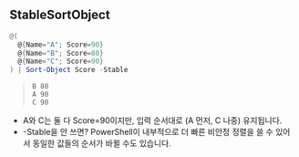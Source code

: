 ## StableSortObject
```ps1
@(
  @{Name="A"; Score=90}
  @{Name="B"; Score=80}
  @{Name="C"; Score=90}
) | Sort-Object Score -Stable
```
> ```
> B 80
> A 90
> C 90
> ```
- A와 C는 둘 다 Score=90이지만, 입력 순서대로 (A 먼저, C 나중) 유지됩니다.
- -Stable을 안 쓰면? PowerShell이 내부적으로 더 빠른 비안정 정렬을 쓸 수 있어서 동일한 값들의 순서가 바뀔 수도 있습니다.